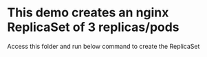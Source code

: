 # This demo creates an nginx ReplicaSet of 3 replicas/pods

Access this folder and run below command to create the ReplicaSet

```kubectl create -f ./replicaset.yaml
```
